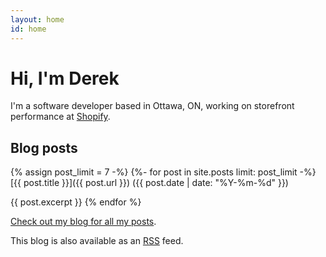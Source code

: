 ```yaml
---
layout: home
id: home
---
```


# Hi, I'm Derek

I'm a software developer based in Ottawa, ON, working on storefront performance at [Shopify](https://www.shopify.ca/).

## Blog posts

{% assign post_limit = 7 -%}
{%- for post in site.posts limit: post_limit -%}
  [{{ post.title }}]({{ post.url }}) <span class="faded">({{ post.date | date: "%Y-%m-%d" }})</span>

  {{ post.excerpt }}
{% endfor %}

[Check out my blog for all my posts](/blog).

This blog is also available as an [RSS](/rss.xml) feed.

